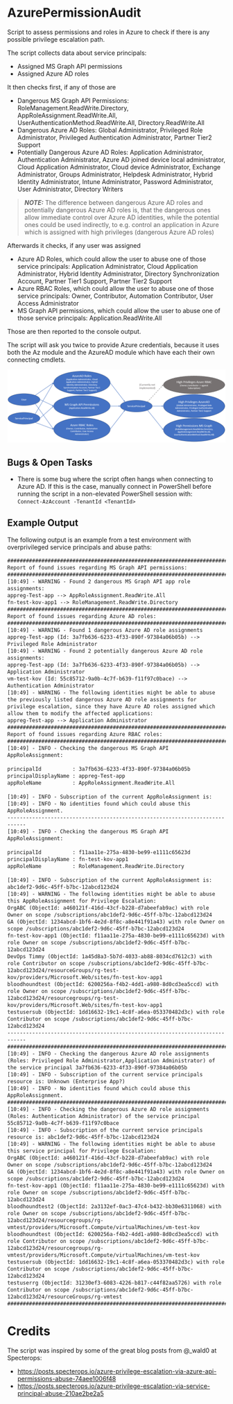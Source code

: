 # AzurePermissionAudit
Script to assess permissions and roles in Azure to check if there is any possible privilege escalation path.   

The script collects data about service principals:
- Assigned MS Graph API permissions
- Assigned Azure AD roles

It then checks first, if any of those are
- Dangerous MS Graph API Permissions: RoleManagement.ReadWrite.Directory, AppRoleAssignment.ReadWrite.All, UserAuthenticationMethod.ReadWrite.All, Directory.ReadWrite.All
- Dangerous Azure AD Roles: Global Administrator, Privileged Role Administrator, Privileged Authentication Administrator, Partner Tier2 Support
- Potentially Dangerous Azure AD Roles: Application Administrator, Authentication Administrator, Azure AD joined device local administrator, Cloud Application Administrator, Cloud device Administrator, Exchange Administrator, Groups Administrator, Helpdesk Administrator, Hybrid Identity Administrator, Intune Administrator, Password Administrator, User Administrator, Directory Writers

> **_NOTE:_**  The difference between dangerous Azure AD roles and potentially dangerous Azure AD roles is, that the dangerous ones allow immediate control over Azure AD identities, while the potential ones could be used indirectly, to e.g. control an application in Azure which is assigned with high privileges (dangerous Azure AD roles)   

Afterwards it checks, if any user was assigned
- Azure AD Roles, which could allow the user to abuse one of those service principals: Application Administrator, Cloud Application Administrator, Hybrid Identity Administrator, Directory Synchronization Account, Partner Tier1 Support, Partner Tier2 Support
- Azure RBAC Roles, which could allow the user to abuse one of those service principals: Owner, Contributor, Automation Contributor, User Access Administrator
- MS Graph API permissions, which could allow the user to abuse one of those service principals: Application.ReadWrite.All

Those are then reported to the console output.   

The script will ask you twice to provide Azure credentials, because it uses both the Az module and the AzureAD module which have each their own connecting cmdlets.   

![Audit Script Overview](AzurePermissionAuditScript_10_2023.png)

## Bugs & Open Tasks
- There is some bug where the script often hangs when connecting to Azure AD. If this is the case, manually connect in PowerShell before running the script in a non-elevated PowerShell session with:   
  `Connect-AzAccount -TenantId <TenantId>`    
 
## Example Output
The following output is an example from a test environment with overprivileged service principals and abuse paths:

```
############################################################################
Report of found issues regarding MS Graph API permissions:
############################################################################
[10:49] - WARNING - Found 2 dangerous MS Graph API app role assignments:
appreg-Test-app --> AppRoleAssignment.ReadWrite.All
fn-test-kov-app1 --> RoleManagement.ReadWrite.Directory
############################################################################
Report of found issues regarding Azure AD roles:
############################################################################
[10:49] - WARNING - Found 1 dangerous Azure AD role assignments
appreg-Test-app (Id: 3a7fb636-6233-4f33-890f-97384a06b05b) --> Privileged Role Administrator
[10:49] - WARNING - Found 2 potentially dangerous Azure AD role assignments:
appreg-Test-app (Id: 3a7fb636-6233-4f33-890f-97384a06b05b) --> Application Administrator
vm-test-kov (Id: 55c85712-9a0b-4c7f-b639-f11f97c0bace) --> Authentication Administrator
[10:49] - WARNING - The following identities might be able to abuse the previously listed dangerous Azure AD role assignments for privilege escalation, since they have Azure AD roles assigned which allow them to modify the affected applications:
appreg-Test-app --> Application Administrator
############################################################################
Report of found issues regarding Azure RBAC roles:
############################################################################
[10:49] - INFO - Checking the dangerous MS Graph API AppRoleAssignment:

principalId          : 3a7fb636-6233-4f33-890f-97384a06b05b
principalDisplayName : appreg-Test-app
appRoleName          : AppRoleAssignment.ReadWrite.All

[10:49] - INFO - Subscription of the current AppRoleAssignment is:
[10:49] - INFO - No identities found which could abuse this AppRoleAssignment.
----------------------------------------------------------------------------
[10:49] - INFO - Checking the dangerous MS Graph API AppRoleAssignment:

principalId          : f11aa11e-275a-4830-be99-e1111c65623d
principalDisplayName : fn-test-kov-app1
appRoleName          : RoleManagement.ReadWrite.Directory

[10:49] - INFO - Subscription of the current AppRoleAssignment is: abc1def2-9d6c-45ff-b7bc-12abcd123d24
[10:49] - WARNING - The following identities might be able to abuse this AppRoleAssignment for Privilege Escalation:
OrgABC (ObjectId: a460121f-416d-43cf-b228-d7abeefab9ac) with role Owner on scope /subscriptions/abc1def2-9d6c-45ff-b7bc-12abcd123d24
GA (ObjectId: 1234abcd-1bf6-4e2d-8f8c-a8e441f91a43) with role Owner on scope /subscriptions/abc1def2-9d6c-45ff-b7bc-12abcd123d24
fn-test-kov-app1 (ObjectId: f11aa11e-275a-4830-be99-e1111c65623d) with role Owner on scope /subscriptions/abc1def2-9d6c-45ff-b7bc-12abcd123d24
DevOps Timmy (ObjectId: 1a45d8a3-5b7d-4033-ab88-8034cd7612c3) with role Contributor on scope /subscriptions/abc1def2-9d6c-45ff-b7bc-12abcd123d24/resourceGroups/rg-test-kov/providers/Microsoft.Web/sites/fn-test-kov-app1
bloodhoundtest (ObjectId: 6200256a-f4b2-4dd1-a980-8d0cd3ea5ccd) with role Owner on scope /subscriptions/abc1def2-9d6c-45ff-b7bc-12abcd123d24/resourcegroups/rg-test-kov/providers/Microsoft.Web/sites/fn-test-kov-app1
testusersub (ObjectId: 1dd16632-19c1-4c8f-a6ea-053370482d3c) with role Contributor on scope /subscriptions/abc1def2-9d6c-45ff-b7bc-12abcd123d24
----------------------------------------------------------------------------
############################################################################
[10:49] - INFO - Checking the dangerous Azure AD role assignments (Roles: Privileged Role Administrator,Application Administrator) of the service principal 3a7fb636-6233-4f33-890f-97384a06b05b
[10:49] - INFO - Subscription of the current service principals resource is: Unknown (Enterprise App?)
[10:49] - INFO - No identities found which could abuse this AppRoleAssignment.
############################################################################
[10:49] - INFO - Checking the dangerous Azure AD role assignments (Roles: Authentication Administrator) of the service principal 55c85712-9a0b-4c7f-b639-f11f97c0bace
[10:49] - INFO - Subscription of the current service principals resource is: abc1def2-9d6c-45ff-b7bc-12abcd123d24
[10:49] - WARNING - The following identities might be able to abuse this service principal for Privilege Escalation:
OrgABC (ObjectId: a460121f-416d-43cf-b228-d7abeefab9ac) with role Owner on scope /subscriptions/abc1def2-9d6c-45ff-b7bc-12abcd123d24
GA (ObjectId: 1234abcd-1bf6-4e2d-8f8c-a8e441f91a43) with role Owner on scope /subscriptions/abc1def2-9d6c-45ff-b7bc-12abcd123d24
fn-test-kov-app1 (ObjectId: f11aa11e-275a-4830-be99-e1111c65623d) with role Owner on scope /subscriptions/abc1def2-9d6c-45ff-b7bc-12abcd123d24
bloodhoundtest2 (ObjectId: 2a3132ef-0ac3-47c4-b432-bb30e6311068) with role Owner on scope /subscriptions/abc1def2-9d6c-45ff-b7bc-12abcd123d24/resourcegroups/rg-vmtest/providers/Microsoft.Compute/virtualMachines/vm-test-kov
bloodhoundtest (ObjectId: 6200256a-f4b2-4dd1-a980-8d0cd3ea5ccd) with role Contributor on scope /subscriptions/abc1def2-9d6c-45ff-b7bc-12abcd123d24/resourcegroups/rg-vmtest/providers/Microsoft.Compute/virtualMachines/vm-test-kov
testusersub (ObjectId: 1dd16632-19c1-4c8f-a6ea-053370482d3c) with role Contributor on scope /subscriptions/abc1def2-9d6c-45ff-b7bc-12abcd123d24
testuserrg (ObjectId: 31230ef3-6083-4226-b817-c44f82aa5726) with role Contributor on scope /subscriptions/abc1def2-9d6c-45ff-b7bc-12abcd123d24/resourceGroups/rg-vmtest
############################################################################
```
# Credits
The script was inspired by some of the great blog posts from @_wald0 at Specterops:
- https://posts.specterops.io/azure-privilege-escalation-via-azure-api-permissions-abuse-74aee1006f48
- https://posts.specterops.io/azure-privilege-escalation-via-service-principal-abuse-210ae2be2a5
